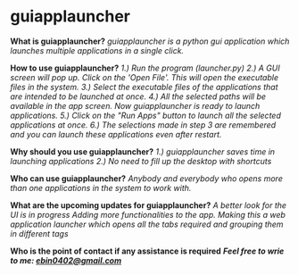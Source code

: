 # guiapplauncher


**What is guiapplauncher?**
    *guiapplauncher is a python gui application which launches multiple applications in a single click.*

**How to use guiapplauncher?**
    *1.) Run the program (launcher.py)*
    *2.) A GUI screen will pop up. Click on the 'Open File'. This will open the executable files in the system.*
    *3.) Select the executable files of the applications that are intended to be launched at once.*
    *4.) All the selected paths will be available in the app screen. Now guiapplauncher is ready to launch applications.*
    *5.) Click on the "Run Apps" button to launch all the selected applications at once.*
    *6.) The selections made in step 3 are remembered and you can launch these applications even after restart.*

**Why should you use guiapplauncher?**
    *1.) guiapplauncher saves  time in launching applications*
    *2.) No need to fill up the desktop with shortcuts*

**Who can use guiapplauncher?**
    *Anybody and everybody who opens more than one applications in the system to work with.*

**What are the upcoming updates for guiapplauncher?**
    *A better look for the UI is in progress*
    *Adding more functionalities to the app.*
    *Making this a web application launcher which opens all the tabs required and grouping them in different tags*
 
**Who is the point of contact if any assistance is required**
   ***Feel free to wrie to me: ebin0402@gmail.com***
    
